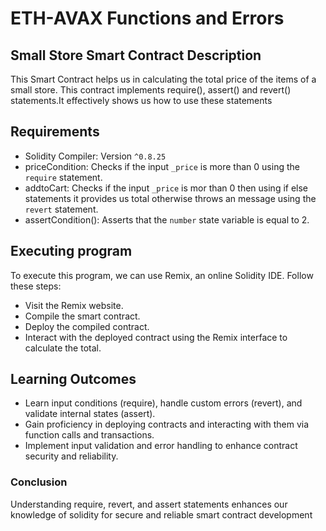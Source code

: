# ETH-AVAX Functions and Errors

## Small Store Smart Contract Description
This Smart Contract helps us in calculating the total price of the items of a small store. This contract implements require(), assert() and revert() statements.It effectively shows us how to use these statements


## Requirements
- Solidity Compiler: Version `^0.8.25`
- priceCondition: Checks if the input `_price` is more than 0 using the `require` statement.
- addtoCart: Checks if the input `_price` is mor than 0 then using if else statements it provides us total otherwise throws an message using the `revert` statement.
- assertCondition(): Asserts that the `number` state variable is equal to 2.


## Executing program
To execute this program, we can use Remix, an online Solidity IDE. Follow these steps:

- Visit the Remix website.
- Compile the smart contract.
- Deploy the compiled contract.
- Interact with the deployed contract using the Remix interface to calculate the total.

## Learning Outcomes
- Learn input conditions (require), handle custom errors (revert), and validate internal states (assert).
- Gain proficiency in deploying contracts and interacting with them via function calls and transactions.
- Implement input validation and error handling to enhance contract security and reliability.


### Conclusion
Understanding require, revert, and assert statements enhances our knowledge of solidity for secure and reliable smart contract development




